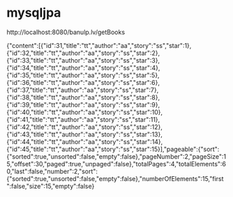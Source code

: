 # mysqljpa
http://localhost:8080/banulp.lv/getBooks

{"content":[{"id":31,"title":"tt","author":"aa","story":"ss","star":1},{"id":32,"title":"tt","author":"aa","story":"ss","star":2},{"id":33,"title":"tt","author":"aa","story":"ss","star":3},{"id":34,"title":"tt","author":"aa","story":"ss","star":4},{"id":35,"title":"tt","author":"aa","story":"ss","star":5},{"id":36,"title":"tt","author":"aa","story":"ss","star":6},{"id":37,"title":"tt","author":"aa","story":"ss","star":7},{"id":38,"title":"tt","author":"aa","story":"ss","star":8},{"id":39,"title":"tt","author":"aa","story":"ss","star":9},{"id":40,"title":"tt","author":"aa","story":"ss","star":10},{"id":41,"title":"tt","author":"aa","story":"ss","star":11},{"id":42,"title":"tt","author":"aa","story":"ss","star":12},{"id":43,"title":"tt","author":"aa","story":"ss","star":13},{"id":44,"title":"tt","author":"aa","story":"ss","star":14},{"id":45,"title":"tt","author":"aa","story":"ss","star":15}],"pageable":{"sort":{"sorted":true,"unsorted":false,"empty":false},"pageNumber":2,"pageSize":15,"offset":30,"paged":true,"unpaged":false},"totalPages":4,"totalElements":60,"last":false,"number":2,"sort":{"sorted":true,"unsorted":false,"empty":false},"numberOfElements":15,"first":false,"size":15,"empty":false}
